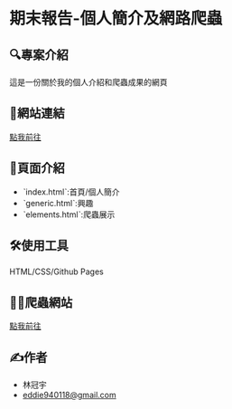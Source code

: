 # 期末報告-個人簡介及網路爬蟲

## 🔍專案介紹
這是一份關於我的個人介紹和爬蟲成果的網頁

## 🛜網站連結
[點我前往](https://billyr65.github.io)

## 📂頁面介紹
- ˋindex.htmlˋ:首頁/個人簡介
- ˋgeneric.htmlˋ:興趣
- ˋelements.htmlˋ:爬蟲展示

## 🛠️使用工具
HTML/CSS/Github Pages

## 🧑‍💻爬蟲網站
[點我前往]()

## ✍️作者
- 林冠宇
- eddie940118@gmail.com
